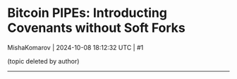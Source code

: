 # Bitcoin PIPEs: Introducting Covenants without Soft Forks

MishaKomarov | 2024-10-08 18:12:32 UTC | #1

(topic deleted by author)

-------------------------

